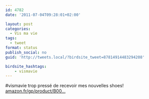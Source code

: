 ```yaml
---
id: 4782
date: '2011-07-04T09:28:01+02:00'

layout: post
categories:
  - Vis ma vie
tags:
  - tweet
format: status
publish_social: no
guid: 'http://tweets.local/?birdsite_tweet=87814914483294208'

birdsite_hashtags:
    - vismavie
---
```


\#vismavie trop pressé de recevoir mes nouvelles shoes! [amazon.fr/gp/product/B00…](http://www.amazon.fr/gp/product/B004CR55FM/ref=oss_product)